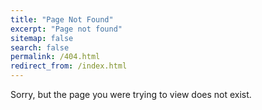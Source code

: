 ```yaml
---
title: "Page Not Found"
excerpt: "Page not found"
sitemap: false
search: false
permalink: /404.html
redirect_from: /index.html
---
```


Sorry, but the page you were trying to view does not exist.
